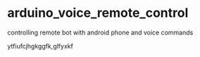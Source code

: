 # arduino_voice_remote_control
controlling remote bot with android phone and voice commands

ytfiufcjhgkggfk,glfyxkf

